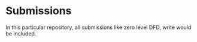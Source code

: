 # Submissions
In this particular repository, all submissions like zero level DFD, write would be included.
